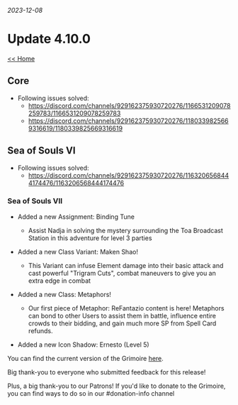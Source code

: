_2023-12-08_
# Update 4.10.0

[<< Home](https://grimoireofheart.github.io)

## Core 
* Following issues solved: 
	* https://discord.com/channels/929162375930720276/1166531209078259783/1166531209078259783
	* https://discord.com/channels/929162375930720276/1180339825669316619/1180339825669316619

## Sea of Souls VI
* Following issues solved: 
	* https://discord.com/channels/929162375930720276/1163206568444174476/1163206568444174476

### Sea of Souls VII
* Added a new Assignment: Binding Tune
	* Assist Nadja in solving the mystery surrounding the Toa Broadcast Station in this adventure for level 3 parties 
	
* Added a new Class Variant: Maken Shao!
	* This Variant can infuse Element damage into their basic attack and cast powerful "Trigram Cuts", combat maneuvers to give you an extra edge in combat 

* Added a new Class: Metaphors! 
	* Our first piece of Metaphor: ReFantazio content is here! Metaphors can bond to other Users to assist them in battle, influence entire crowds to their bidding, and gain much more SP from Spell Card refunds. 

* Added a new Icon Shadow: Ernesto (Level 5) 

You can find the current version of the Grimoire [here](https://github.com/grimoireofheart/grimoireofheart.github.io/raw/main/Resources/Grimoire%20of%20the%20Heart%20[Core%20Rulebook].pdf).

Big thank-you to everyone who submitted feedback for this release!

Plus, a big thank-you to our Patrons! If you'd like to donate to the Grimoire, you can find ways to do so in our #donation-info channel

